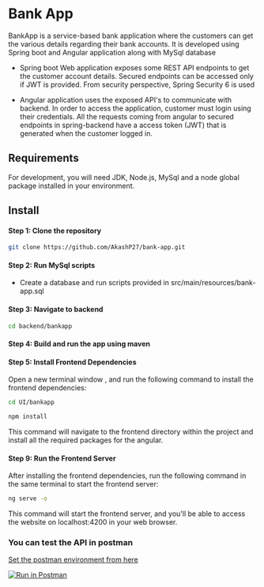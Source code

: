 <h1>Bank App</h1>
    
BankApp is a service-based bank application where the customers can get the various details regarding their bank accounts. It is developed using Spring boot and Angular application along with MySql database

- Spring boot Web application exposes some REST API endpoints to get the customer account details. Secured endpoints can be accessed only if JWT is provided. From security perspective, Spring Security 6 is used

- Angular application uses the exposed API's to communicate with backend. In order to access the application, customer must login using their credentials. All the requests coming from angular to secured endpoints in spring-backend have a access token (JWT) that is generated when the customer logged in.

## Requirements

For development, you will need JDK, Node.js, MySql and a node global package installed in your environment.

## Install

#### Step 1: Clone the repository

```bash
git clone https://github.com/AkashP27/bank-app.git
```

#### Step 2: Run MySql scripts

- Create a database and run scripts provided in src/main/resources/bank-app.sql

#### Step 3: Navigate to backend

```bash
cd backend/bankapp
```

#### Step 4: Build and run the app using maven

#### Step 5: Install Frontend Dependencies

Open a new terminal window , and run the following command to install the frontend dependencies:

```bash
cd UI/bankapp
```

```bash
npm install
```

This command will navigate to the frontend directory within the project and install all the required packages for the angular.

#### Step 9: Run the Frontend Server

After installing the frontend dependencies, run the following command in the same terminal to start the frontend server:

```bash
ng serve -o
```

This command will start the frontend server, and you'll be able to access the website on localhost:4200 in your web browser.

### You can test the API in postman

[Set the postman environment from here](https://www.postman.com/akash-api/workspace/akash-public/environment/16112169-8686f9ff-90bd-4624-9292-e6dedb44f4bc?action=share&creator=16112169&active-environment=16112169-8686f9ff-90bd-4624-9292-e6dedb44f4bc)

[![Run in Postman](https://run.pstmn.io/button.svg)](https://app.getpostman.com/run-collection/16112169-0bc2da1c-0822-4033-81be-f869945a0083?action=collection%2Ffork&source=rip_markdown&collection-url=entityId%3D16112169-0bc2da1c-0822-4033-81be-f869945a0083%26entityType%3Dcollection%26workspaceId%3D9fe04cc0-53c6-4f02-842b-8fe10274477e)

